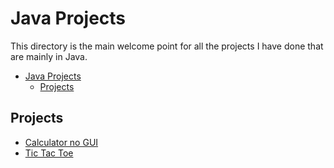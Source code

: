 # Java Projects
This directory is the main welcome point for all the projects I have done that are mainly in Java.

- [Java Projects](#java-projects)
  - [Projects](#projects)

## Projects
- [Calculator no GUI](https://github.com/Dossr-NK/Personal-Projects/tree/main/Java/Calculator%20no%20GUI)
- [Tic Tac Toe](https://github.com/Dossr-NK/Personal-Projects/tree/main/Java/Tic%20Tac%20Toe)

